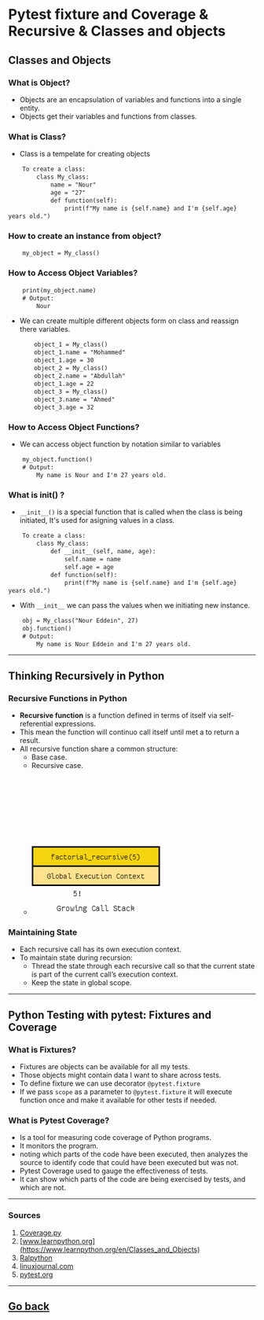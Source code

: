 # Pytest fixture and Coverage & Recursive & Classes and objects

## Classes and Objects

### What is Object?
  - Objects are an encapsulation of variables and functions into a single entity.
  - Objects get their variables and functions from classes.

### What is Class?
  - Class is a tempelate for creating objects

```
    To create a class:
        class My_class:
            name = "Nour"
            age = "27"
            def function(self):
                print(f"My name is {self.name} and I'm {self.age} years old.")
```

### How to create an instance from object?

```
    my_object = My_class()
```
### How to Access Object Variables?
```
    print(my_object.name)
    # Output:
        Nour
```
 - We can create multiple different objects form on class and reassign there variables.

    ```
        object_1 = My_class()
        object_1.name = "Mohammed"
        object_1.age = 30
        object_2 = My_class()
        object_2.name = "Abdullah"
        object_1.age = 22
        object_3 = My_class()
        object_3.name = "Ahmed"
        object_3.age = 32
    ```

### How to Access Object Functions?
  - We can access object function by notation similar to variables
```
    my_object.function()
    # Output:
        My name is Nour and I'm 27 years old.
```

### What is __init__() ?
  - `__init__()` is a special function that is called when the class is being initiated, It's used for asigning values in a class.

```
    To create a class:
        class My_class:
            def __init__(self, name, age):
                self.name = name
                self.age = age
            def function(self):
                print(f"My name is {self.name} and I'm {self.age} years old.")
```

  - With `__init__` we can pass the values when we initiating new instance.

```
    obj = My_class("Nour Eddein", 27)
    obj.function()
    # Output:
        My name is Nour Eddein and I'm 27 years old.
```
---

## Thinking Recursively in Python

### Recursive Functions in Python
  - **Recursive function** is a function defined in terms of itself via self-referential expressions. 
  - This mean the function will continuo call itself until met a to return a result.
  - All recursive function share a common structure:
    - Base case.
    - Recursive case.
    - ![recursive img stack](./class-04-img/recursive.gif)

### Maintaining State
  - Each recursive call has its own execution context.
  - To maintain state during recursion:
    - Thread the state through each recursive call so that the current state is part of the current call’s execution context.
    - Keep the state in global scope.

---

## Python Testing with pytest: Fixtures and Coverage

### What is Fixtures?
  - Fixtures are objects can be available for all my tests.
  - Those objects might contain data I want to share across tests.
  - To define fixture we can use decorator `@pytest.fixture`
  - If we pass `scope` as a parameter to `@pytest.fixture` it will execute function once and make it available for other tests if needed.

### What is Pytest Coverage?
  - Is a tool for measuring code coverage of Python programs.
  - It monitors the program.
  - noting which parts of the code have been executed, then analyzes the source to identify code that could have been executed but was not.
  - Pytest Coverage used to gauge the effectiveness of tests. 
  - It can show which parts of the code are being exercised by tests, and which are not.

---

### Sources
  1. [Coverage.py](https://coverage.readthedocs.io/en/6.3.2/#:~:text=Coverage.py%20is%20a%20tool,gauge%20the%20effectiveness%20of%20tests.)
  2. [www.learnpython.org](https://www.learnpython.org/en/Classes_and_Objects)
  3. [Ralpython](https://realpython.com/python-thinking-recursively/)
  4. [linuxjournal.com](https://www.linuxjournal.com/content/python-testing-pytest-fixtures-and-coverage)
  5. [pytest.org](https://docs.pytest.org/en/latest/explanation/fixtures.html)

---
## [Go back](./README.md)
